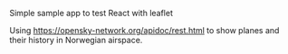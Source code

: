 Simple sample app to test React with leaflet

Using https://opensky-network.org/apidoc/rest.html to show planes and their history in Norwegian airspace.